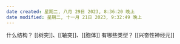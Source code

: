 ```yaml
---
date created: 星期二, 八月 29日 2023, 8:36:20 晚上
date modified: 星期二, 十一月 21日 2023, 9:32:49 晚上
---
```

什么结构？
	[[树突]]、[[轴突]]、[[胞体]]
有哪些类型？
	[[兴奋性神经元]]
